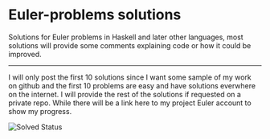 Euler-problems solutions
========================

Solutions for Euler problems in Haskell and later other languages, most solutions will provide some comments explaining code or how it could be improved.

---

I will only post the first 10 solutions since I want some sample of my work on github and the first 10 problems are easy and have solutions everwhere on the internet. I will provide the rest of the solutions if requested on a private repo. While there will be a link here to my project Euler account to show my progress.

![Solved Status](https://projecteuler.net/profile/Hseiku.png)